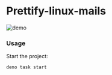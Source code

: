 # Prettify-linux-mails

![demo](!./demo.gif)

### Usage

Start the project:

```
deno task start
```
